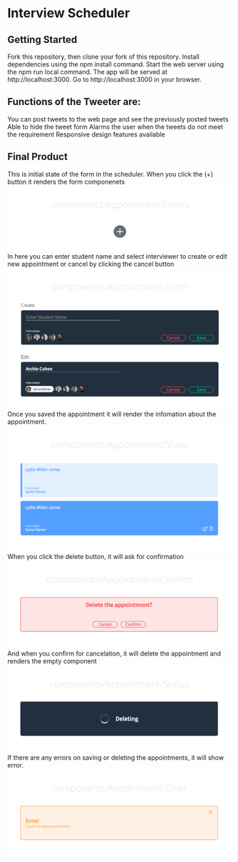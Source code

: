 # Interview Scheduler
## Getting Started

Fork this repository, then clone your fork of this repository.
Install dependencies using the npm install command.
Start the web server using the npm run local command. The app will be served at http://localhost:3000.
Go to http://localhost:3000 in your browser.



## Functions of the Tweeter are:

You can post tweets to the web page and see the previously posted tweets
Able to hide the tweet form
Alarms the user when the tweets do not meet the requirement
Responsive design features available



## Final Product
This is initial state of the form in the scheduler. When you click the (+) button it renders the form componenets
!["screenshot description"](https://github.com/qkrwldnjsdl1/scheduler/blob/master/image/Empty.png)
In here you can enter student name and select interviewer to create or edit new appointment or cancel by clicking the cancel button
!["screenshot description"](https://github.com/qkrwldnjsdl1/scheduler/blob/master/image/Form.png)
Once you saved the appointment it will render the infomation about the appointment.
!["screenshot description"](https://github.com/qkrwldnjsdl1/scheduler/blob/master/image/Show.png)
When you click the delete button, it will ask for confirmation
!["screenshot description"](https://github.com/qkrwldnjsdl1/scheduler/blob/master/image/Confirm.png)
And when you confirm for cancelation, it will delete the appointment and renders the empty component
!["screenshot description"](https://github.com/qkrwldnjsdl1/scheduler/blob/master/image/Deleting.png)
If there are any errors on saving or deleting the appointments, it will show error.
!["screenshot description"](https://github.com/qkrwldnjsdl1/scheduler/blob/master/image/Error.png)
